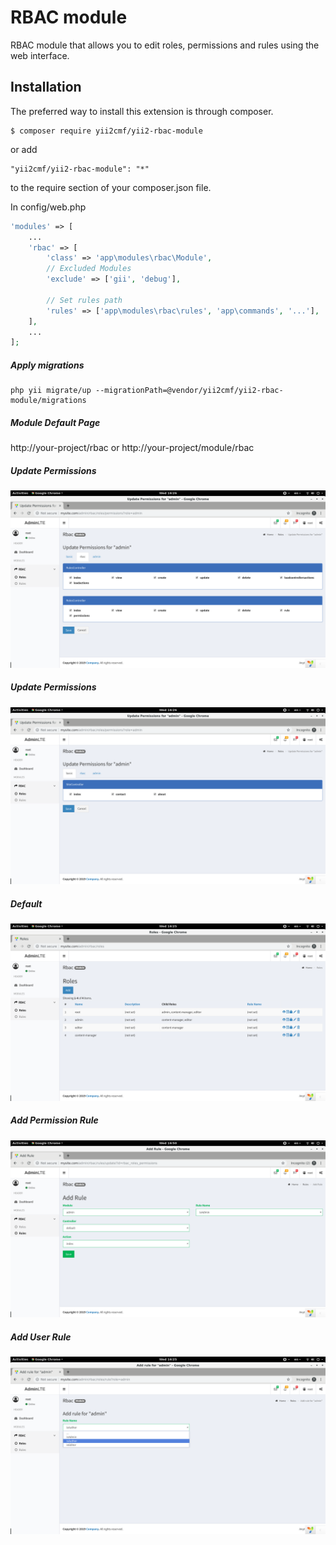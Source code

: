 # RBAC module
RBAC module that allows you to edit roles, permissions and rules using the web interface.
## Installation
The preferred way to install this extension is through composer.
```
$ composer require yii2cmf/yii2-rbac-module
```
or add
```
"yii2cmf/yii2-rbac-module": "*"
```
to the require section of your composer.json file.

In config/web.php 
```php
'modules' => [
    ...
    'rbac' => [
        'class' => 'app\modules\rbac\Module',
        // Excluded Modules
        'exclude' => ['gii', 'debug'],
        
        // Set rules path 
        'rules' => ['app\modules\rbac\rules', 'app\commands', '...'],
    ],
    ...
];

```
##### Apply migrations
```
php yii migrate/up --migrationPath=@vendor/yii2cmf/yii2-rbac-module/migrations
```

##### Module Default Page

http://your-project/rbac or http://your-project/module/rbac 


##### Update Permissions

![update_permissions](https://raw.githubusercontent.com/shandyrov/images/master/modules/rbac/adminlte2/UpdatePerm2.png)



##### Update Permissions

![update-permissions](https://raw.githubusercontent.com/shandyrov/images/master/modules/rbac/adminlte2/UpdatePerm1.png)

##### Default 

![index](https://raw.githubusercontent.com/shandyrov/images/master/modules/rbac/adminlte2/RolesIndex.png)


##### Add Permission Rule

![update-rule](https://raw.githubusercontent.com/shandyrov/images/master/modules/rbac/adminlte2/UpdateRule.png)


##### Add User Rule

![add-rule](https://raw.githubusercontent.com/shandyrov/images/master/modules/rbac/adminlte2/AddRule.png)
